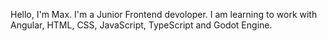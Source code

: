 Hello, I'm Max.
I'm a Junior Frontend devoloper. I am learning to work with Angular, HTML, CSS, JavaScript, TypeScript and Godot Engine.
